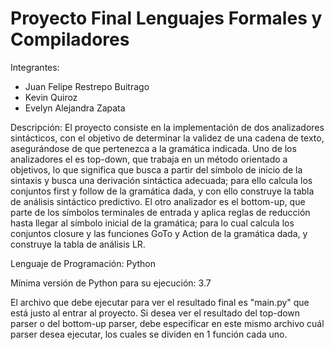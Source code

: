# Proyecto Final Lenguajes Formales y Compiladores
Integrantes: 
- Juan Felipe Restrepo Buitrago
- Kevin Quiroz
- Evelyn Alejandra Zapata

Descripción: 
El proyecto consiste en la implementación de dos analizadores sintácticos, con el objetivo de determinar la validez de una cadena de texto, asegurándose de que pertenezca a la gramática indicada.
Uno de los analizadores el es top-down, que trabaja en un método orientado a objetivos, lo que significa que busca a partir del símbolo de inicio de la sintaxis y busca una derivación sintáctica adecuada; para ello calcula los conjuntos first y follow de la gramática dada, y con ello construye la tabla de análisis sintáctico predictivo.
El otro analizador es el bottom-up, que parte de los símbolos terminales de entrada y aplica reglas de reducción hasta llegar al símbolo inicial de la gramática; para lo cual calcula los conjuntos closure y las funciones GoTo y Action de la gramática dada, y construye la tabla de análisis LR.

Lenguaje de Programación: Python

Mínima versión de Python para su ejecución: 3.7

El archivo que debe ejecutar para ver el resultado final es "main.py" que está justo al entrar al proyecto. Si desea ver el resultado del top-down parser o del bottom-up parser, debe especificar en este mismo archivo cuál parser desea ejecutar, los cuales se dividen en 1 función cada uno.
